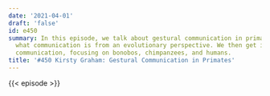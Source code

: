 ```yaml
---
date: '2021-04-01'
draft: 'false'
id: e450
summary: In this episode, we talk about gestural communication in primates. We discuss
  what communication is from an evolutionary perspective. We then get into gestural
  communication, focusing on bonobos, chimpanzees, and humans.
title: '#450 Kirsty Graham: Gestural Communication in Primates'
---
```

{{< episode >}}
